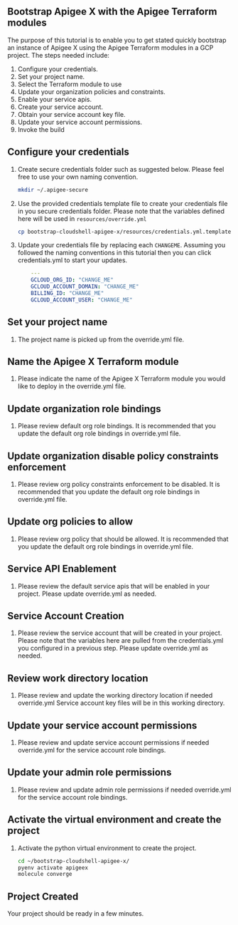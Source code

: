 ## Bootstrap Apigee X with the Apigee Terraform modules

The purpose of this tutorial is to enable you to get stated quickly bootstrap an
instance of Apigee X using the Apigee Terraform modules in a GCP project. 
The steps needed include:

1. Configure your credentials.
2. Set your project name.
3. Select the Terraform module to use
4. Update your organization policies and constraints.
5. Enable your service apis.
6. Create your service account.
7. Obtain your service account key file.
8. Update your service account permissions.
9. Invoke the build

## Configure your credentials

1. Create secure credentials folder such as suggested below. Please feel free to use your own naming convention.

    ```sh
    mkdir ~/.apigee-secure
    ```

2. Use the provided credentials template file to create your credentials file in you secure credentials folder.
  Please note that the variables defined here will be used in `resources/override.yml`

    ```sh
    cp bootstrap-cloudshell-apigee-x/resources/credentials.yml.template  ~/.apigee-secure/credentials.yml
    ```

4. Update your credentials file by replacing each `CHANGEME`. Assuming you followed the naming conventions in this tutorial then you can click
   <walkthrough-editor-select-regex filePath="/home/admin_/.apigee-secure/credentials.yml" regex="CHANGEME">credentials.yml</walkthrough-editor-select-regex> to start your updates.

    ```yaml
        ---
        GCLOUD_ORG_ID: "CHANGE_ME"
        GCLOUD_ACCOUNT_DOMAIN: "CHANGE_ME"
        BILLING_ID: "CHANGE_ME"
        GCLOUD_ACCOUNT_USER: "CHANGE_ME"
    ```

## Set your project name
1. The project name is picked up from the <walkthrough-editor-select-regex filePath="/home/admin_/cloudshell_open/bootstrap-cloudshell-apigee-x/resources/override.yml" regex="PROJECT_ID">override.yml</walkthrough-editor-select-regex> file.

## Name the Apigee X Terraform module 
1. Please indicate the name of the Apigee X Terraform module you would like to deploy in the <walkthrough-editor-select-regex filePath="/home/admin_/cloudshell_open/bootstrap-cloudshell-apigee-x/resources/override.yml" regex="TERRAFORM_PROJECT_NAME">override.yml</walkthrough-editor-select-regex> file.

## Update organization role bindings
1. Please review default org role bindings. It is recommended that you update the default org role bindings in <walkthrough-editor-select-regex filePath="/home/admin_/cloudshell_open/bootstrap-cloudshell-apigee-x/resources/override.yml" regex="GCLOUD_ORG_ROLE_BINDINGS">override.yml</walkthrough-editor-select-regex> file.

## Update organization disable policy constraints enforcement
1. Please review org policy constraints enforcement to be disabled. It is recommended that you update the default org role bindings in <walkthrough-editor-select-regex filePath="/home/admin_/cloudshell_open/bootstrap-cloudshell-apigee-x/resources/override.yml" regex="GCLOUD_ORG_POLICIES_CONSTRAINTS_ENFORCEMENT_DISABLE">override.yml</walkthrough-editor-select-regex> file.

## Update org policies to allow
1. Please review org policy that should be allowed. It is recommended that you update the default org role bindings in <walkthrough-editor-select-regex filePath="/home/admin_/cloudshell_open/bootstrap-cloudshell-apigee-x/resources/override.yml" regex="GCLOUD_ORG_POLICIES_UPDATE">override.yml</walkthrough-editor-select-regex> file.

## Service API Enablement
1. Please review the default service apis that will be enabled in your project. Please update <walkthrough-editor-select-regex filePath="/home/admin_/cloudshell_open/bootstrap-cloudshell-apigee-x/resources/override.yml" regex="GCLOUD_PROJECT_SERVICES">override.yml</walkthrough-editor-select-regex> as needed.

## Service Account Creation
1. Please review the service account that will be created in your project. Please note that the variables here are pulled from the credentials.yml you configured in a previous step. Please update <walkthrough-editor-select-regex filePath="/home/admin_/cloudshell_open/bootstrap-cloudshell-apigee-x/resources/override.yml" regex="SERVICE_ACCOUNT_PROTECTED_VALUES in credentials.yml">override.yml</walkthrough-editor-select-regex> as needed.

## Review work directory location
1. Please review and update the working directory location if needed <walkthrough-editor-select-regex filePath="/home/admin_/cloudshell_open/bootstrap-cloudshell-apigee-x/resources/override.yml" regex="WORK_DIR">override.yml</walkthrough-editor-select-regex>
   Service account key files will be in this working directory.

## Update your service account permissions
1. Please review and update service account permissions if needed  <walkthrough-editor-select-regex filePath="/home/admin_/cloudshell_open/bootstrap-cloudshell-apigee-x/resources/override.yml" regex="GCLOUD_PROJECT_SERVICE_ACCOUNT_ROLE_BINDINGS">override.yml</walkthrough-editor-select-regex>
   for the service account role bindings.

## Update your admin role permissions
1. Please review and update admin role permissions if needed  <walkthrough-editor-select-regex filePath="/home/admin_/cloudshell_open/bootstrap-cloudshell-apigee-x/resources/override.yml" regex="GCLOUD_PROJECT_ADMIN_ROLE_BINDINGS">override.yml</walkthrough-editor-select-regex>
   for the service account role bindings.

## Activate the virtual environment and create the project
1. Activate the python virtual environment to create the project.


    ```sh
    cd ~/bootstrap-cloudshell-apigee-x/
    pyenv activate apigeex
    molecule converge
    ```

## Project Created
Your project should be ready in a few minutes.
<walkthrough-conclusion-trophy/>

